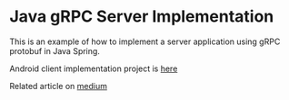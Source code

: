 # Java gRPC Server Implementation

This is an example of how to implement a server application using gRPC protobuf in Java Spring.

Android client implementation project is [here](https://github.com/shuza/AndroidGRPC)

Related article on [medium](https://medium.com/@shuza.sa/grpc-server-side-implementation-in-java-10336cf7093d)
